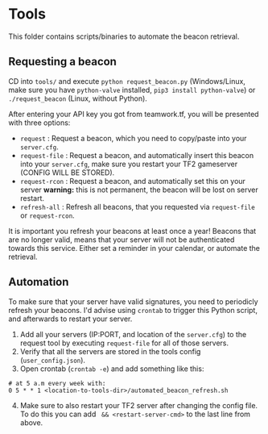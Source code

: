 # Tools

This folder contains scripts/binaries to automate the beacon retrieval.

## Requesting a beacon

CD into `tools/` and execute `python request_beacon.py` (Windows/Linux, make sure you have `python-valve` installed, `pip3 install python-valve`) or `./request_beacon` (Linux, without Python).

After entering  your API key you got from teamwork.tf, you will be presented with three options:

* `request` : Request a beacon, which you need to copy/paste into your `server.cfg`.
* `request-file` : Request a beacon, and automatically insert this beacon into your `server.cfg`, make sure you restart your TF2 gameserver (CONFIG WILL BE STORED).
* `request-rcon` : Request a beacon, and automatically set this on your server **warning:** this is not permanent, the beacon will be lost on server restart.
* `refresh-all` : Refresh all beacons, that you requested via `request-file` or `request-rcon`.

It is important you refresh your beacons at least once a year! Beacons that are no longer valid, means that your server will not be authenticated towards this service. Either set a reminder in your calendar, or automate the retrieval.

## Automation

To make sure that your server have valid signatures, you need to periodicly refresh your beacons. I'd advise using `crontab` to trigger this Python script, and afterwards to restart your server.

1. Add all your servers (IP:PORT, and location of the `server.cfg`) to the request tool by executing `request-file` for all of those servers.
2. Verify that all the servers are stored in the tools config (`user_config.json`).
3. Open crontab (`crontab -e`) and add something like this:
```
# at 5 a.m every week with:
0 5 * * 1 <location-to-tools-dir>/automated_beacon_refresh.sh
```
4. Make sure to also restart your TF2 server after changing the config file. To do this you can add ` && <restart-server-cmd>` to the last line from above.
